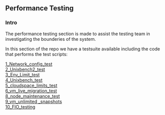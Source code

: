 ## Performance Testing

### Intro

The performance testing section is made to assist the testing team in investigating the bounderies of the system.  

In this section of the repo we have a testsuite available including the code that performs the test scripts:

[1_Network_config_test](https://github.com/0-complexity/G8_testing/tree/master/Environment_testing/performance_testing/Testsuite/1_Network_config_test)  
[2_Unixbench2_test](https://github.com/0-complexity/G8_testing/tree/master/Environment_testing/performance_testing/Testsuite/2_Unixbench2_test)  
[3_Env_Limit_test](https://github.com/0-complexity/G8_testing/tree/master/Environment_testing/performance_testing/Testsuite/3_Env_Limit_test)  
[4_Unixbench_test](https://github.com/0-complexity/G8_testing/tree/master/Environment_testing/performance_testing/Testsuite/4_Unixbench_test)  
[5_cloudspace_limits_test](https://github.com/0-complexity/G8_testing/tree/master/Environment_testing/performance_testing/Testsuite/5_cloudspace_limits_test)  
[6_vm_live_migration_test](https://github.com/0-complexity/G8_testing/tree/master/Environment_testing/performance_testing/Testsuite/6_vm_live_migration_test)  
[8_node_maintenance_test](https://github.com/0-complexity/G8_testing/tree/master/Environment_testing/performance_testing/Testsuite/8_node_maintenance_test)  
[9_vm_unlimited _snapshots](https://github.com/0-complexity/G8_testing/tree/master/Environment_testing/performance_testing/Testsuite/9_vm_unlimited%20_snapshots)  
[10_FIO_testing](https://github.com/0-complexity/G8_testing/blob/master/Environment_testing/performance_testing/Testsuite/10_fio_alba)
